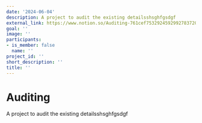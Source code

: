 ```yaml
---
date: '2024-06-04'
description: A project to audit the existing detailsshsghfgsdgf
external_link: https://www.notion.so/Auditing-761cef75329245929927837207426dc7
goal: ''
image: ''
participants:
- is_member: false
  name: ''
project_id: ''
short_description: ''
title: ''
---
```


# Auditing

A project to audit the existing detailsshsghfgsdgf

